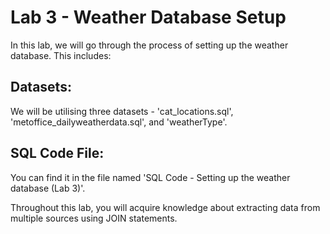 # Lab 3 - Weather Database Setup
In this lab, we will go through the process of setting up the weather database. This includes:

## Datasets: 
We will be utilising three datasets - 'cat_locations.sql', 'metoffice_dailyweatherdata.sql', and 'weatherType'. 

## SQL Code File: 
You can find it in the file named 'SQL Code - Setting up the weather database (Lab 3)'.

Throughout this lab, you will acquire knowledge about extracting data from multiple sources using JOIN statements.
